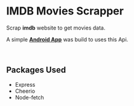 <!-- Hello user -->
# IMDB Movies Scrapper

Scrap **imdb** website to get movies data.

A simple [**Android App**](https://github.com/mahmoud-abdallah863/IMDB-Movie-Search "Github Repository") was build to uses this Api.

<br>

## Packages Used
* Express
* Cheerio
* Node-fetch
